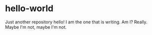 # hello-world
Just another repository
hello!
I am the one that is writing. Am I? Really. Maybe I'm not, maybe I'm not.
